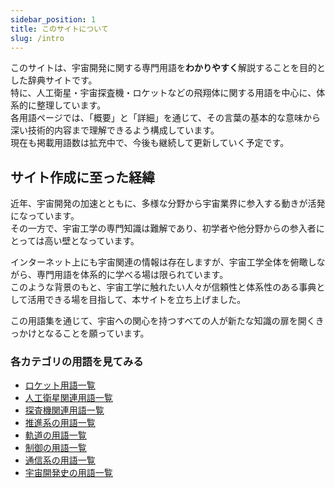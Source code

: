 ```yaml
---
sidebar_position: 1
title: このサイトについて
slug: /intro
---
```


このサイトは、宇宙開発に関する専門用語を**わかりやすく**解説することを目的とした辞典サイトです。  
特に、人工衛星・宇宙探査機・ロケットなどの飛翔体に関する用語を中心に、体系的に整理しています。  
各用語ページでは、「概要」と「詳細」を通じて、その言葉の基本的な意味から深い技術的内容まで理解できるよう構成しています。  
現在も掲載用語数は拡充中で、今後も継続して更新していく予定です。  

## サイト作成に至った経緯

近年、宇宙開発の加速とともに、多様な分野から宇宙業界に参入する動きが活発になっています。  
その一方で、宇宙工学の専門知識は難解であり、初学者や他分野からの参入者にとっては高い壁となっています。

インターネット上にも宇宙関連の情報は存在しますが、宇宙工学全体を俯瞰しながら、専門用語を体系的に学べる場は限られています。  
このような背景のもと、宇宙工学に触れたい人々が信頼性と体系性のある事典として活用できる場を目指して、本サイトを立ち上げました。

この用語集を通じて、宇宙への関心を持つすべての人が新たな知識の扉を開くきっかけとなることを願っています。



### 各カテゴリの用語を見てみる
- [ロケット用語一覧](/docs/category/rocket)
- [人工衛星関連用語一覧](/docs/category/satellite)
- [探査機関連用語一覧](/docs/category/explorer)
- [推進系の用語一覧](/docs/category/rocket)
- [軌道の用語一覧](/docs/category/orbit)
- [制御の用語一覧](/docs/category/control)
- [通信系の用語一覧](/docs/category/communication)
- [宇宙開発史の用語一覧](/docs/category/history)